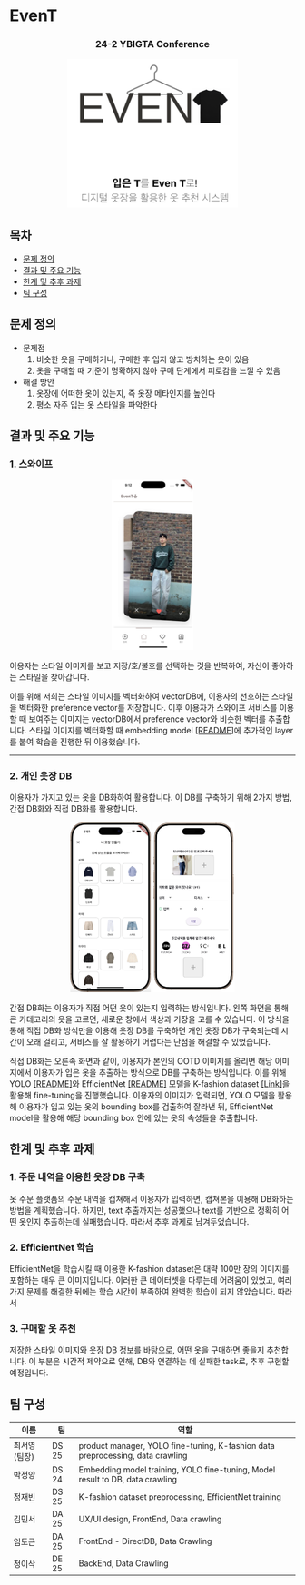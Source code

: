 # EvenT

<div align="center">
<h3>24-2 YBIGTA Conference</h2>
<img src="asset/EvenT_logo.png" alt="logo" width="300"/>
</div>

## 목차
- [문제 정의](#문제-정의)
- [결과 및 주요 기능](#결과-및-주요-기능)
- [한계 및 추후 과제](#한계-및-추후-과제)
- [팀 구성](#팀-구성)

## 문제 정의
- 문제점
    1. 비슷한 옷을 구매하거나, 구매한 후 입지 않고 방치하는 옷이 있음
    2. 옷을 구매할 때 기준이 명확하지 않아 구매 단계에서 피로감을 느낄 수 있음
- 해결 방안
    1. 옷장에 어떠한 옷이 있는지, 즉 옷장 메타인지를 높인다
    2. 평소 자주 입는 옷 스타일을 파악한다

## 결과 및 주요 기능

### 1. 스와이프
<p align="center">
  <img src="asset/Swipe.png" alt="Swipe" height="300"/>
</p>

이용자는 스타일 이미지를 보고 저장/호/불호를 선택하는 것을 반복하여, 자신이 좋아하는 스타일을 찾아갑니다. 

이를 위해 저희는 스타일 이미지를 벡터화하여 vectorDB에, 이용자의 선호하는 스타일을 벡터화한 preference vector를 저장합니다. 이후 이용자가 스와이프 서비스를 이용할 때 보여주는 이미지는 vectorDB에서 preference vector와 비슷한 벡터를 추출합니다. 스타일 이미지를 벡터화할 때 embedding model [[README]](model/EmbeddingModel/README.md)에 추가적인 layer를 붙여 학습을 진행한 뒤 이용했습니다.

---
### 2. 개인 옷장 DB
이용자가 가지고 있는 옷을 DB화하여 활용합니다. 이 DB를 구축하기 위해 2가지 방법, 간접 DB화와 직접 DB화를 활용합니다.
<p align="center">
    <img src="asset/indirect_DB.png" alt="indirect_DB" height="300"/>
    <img src="asset/direct_DB.png" alt="direct_DB" height="300"/>
</p>
간접 DB화는 이용자가 직접 어떤 옷이 있는지 입력하는 방식입니다. 왼쪽 화면을 통해 큰 카테고리의 옷을 고르면, 새로운 창에서 색상과 기장을 고를 수 있습니다. 이 방식을 통해 직접 DB화 방식만을 이용해 옷장 DB를 구축하면 개인 옷장 DB가 구축되는데 시간이 오래 걸리고, 서비스를 잘 활용하기 어렵다는 단점을 해결할 수 있었습니다.


직접 DB화는 오른족 화면과 같이, 이용자가 본인의 OOTD 이미지를 올리면 해당 이미지에서 이용자가 입은 옷을 추출하는 방식으로 DB를 구축하는 방식입니다. 이를 위해 YOLO [[README]](model/YOLO/README.md)와 EfficientNet [[README]](model/EfficientNet/README.md) 모델을 K-fashion dataset [[Link]](https://www.aihub.or.kr/aihubdata/data/view.do?currMenu=115&topMenu=100&aihubDataSe=data&dataSetSn=51)을 활용해 fine-tuning을 진행했습니다. 이용자의 이미지가 입력되면, YOLO 모델을 활용해 이용자가 입고 있는 옷의 bounding box를 검출하여 잘라낸 뒤, EfficientNet model을 활용해 해당 bounding box 안에 있는 옷의 속성들을 추출합니다.

## 한계 및 추후 과제
### 1. 주문 내역을 이용한 옷장 DB 구축
옷 주문 플랫폼의 주문 내역을 캡쳐해서 이용자가 입력하면, 캡쳐본을 이용해 DB화하는 방법을 계획했습니다. 하지만, text 추출까지는 성공했으나 text를 기반으로 정확히 어떤 옷인지 추출하는데 실패했습니다. 따라서 추후 과제로 남겨두었습니다.

### 2. EfficientNet 학습
EfficientNet을 학습시킬 때 이용한 K-fashion dataset은 대략 100만 장의 이미지를 포함하는 매우 큰 이미지입니다. 이러한 큰 데이터셋을 다루는데 어려움이 있었고, 여러가지 문제를 해결한 뒤에는 학습 시간이 부족하여 완벽한 학습이 되지 않았습니다. 따라서 

### 3. 구매할 옷 추천
저장한 스타일 이미지와 옷장 DB 정보를 바탕으로, 어떤 옷을 구매하면 좋을지 추천합니다. 이 부분은 시간적 제약으로 인해, DB와 연결하는 데 실패한 task로, 추후 구현할 예정입니다.

## 팀 구성

|이름       |팀    |역할                                                                            |
|----------|-----|-------------------------------------------------------------------------------|
|최서영(팀장) |DS 25|product manager, YOLO fine-tuning, K-fashion data preprocessing, data crawling |
|박정양      |DS 24|Embedding model training, YOLO fine-tuning, Model result to DB, data crawling  |
|정재빈      |DS 25|K-fashion dataset preprocessing, EfficientNet training                         |
|김민서      |DA 25|UX/UI design, FrontEnd, Data crawling                                          |
|임도근      |DA 25|FrontEnd - DirectDB, Data Crawling                                             |
|정이삭      |DE 25|BackEnd, Data Crawling                                                         |
